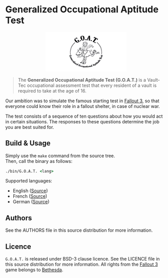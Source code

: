 # Generalized Occupational Aptitude Test

<p align="center">
  <img width="50%" src="./res/img/logo.jpg" alt="Logo">
</p>

> The **Generalized Occupational Aptitude Test (G.O.A.T.)** is a Vault-Tec occupational assessment test that every resident of a vault is required to take at the age of 16.

Our ambition was to simulate the famous starting test in [Fallout 3](https://fallout.bethesda.net/en/games/fallout-3), so that everyone could know their role in a fallout shelter, in case of nuclear war.

The test consists of a sequence of ten questions about how you would act in certain situations. The responses to these questions determine the job you are best suited for.

## Build & Usage

Simply use the `make` command from the source tree.  
Then, call the binary as follows:

```cmd
./bin/G.O.A.T. <lang>
```

Supported languages:
- English ([Source](https://fallout.fandom.com/wiki/Generalized_Occupational_Aptitude_Test))
- French ([Source](https://fallout-wiki.com/Examen_g%C3%A9n%C3%A9ralis%C3%A9_d%27aptitude_professionnelle))
- German ([Source](https://fallout.fandom.com/de/wiki/Generalisierter_Orientierungs-_und_Assessment_Test))

## Authors

See the AUTHORS file in this source distribution for more information.

## Licence

`G.O.A.T.` is released under BSD-3 clause licence. See the LICENCE file in this source distribution for more information. All rights from the [Fallout 3](https://fallout.bethesda.net/en/games/fallout-3) game belongs to [Bethesda](https://bethesda.net/).
